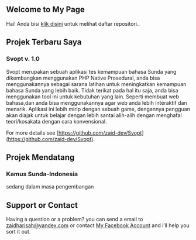 ## Welcome to My Page

Hai! Anda bisi [klik disini](https://github.com/zaid-dev?tab=repositories) untuk melihat daftar repositori..

## Projek Terbaru Saya

### Svopt v. 1.0

Svopt merupakan sebuah aplikasi tes kemampuan bahasa Sunda yang dikembangkan menggunakan PHP Native Prosedural, anda bisa menggunakannya sebagai sarana latihan untuk meningkatkan kemampuan bahasa Sunda yang lebih baik.
Tidak terikat pada hal itu saja, anda bisa menggunakan tool ini untuk kebutuhan yang lain. Seperti membuat web bahasa,dan anda bisa menggunakannya agar web anda lebih interaktif dan menarik.
Aplikasi ini lebih mirip dengan sebuah game, dengannya pengguan akan diajak untuk belajar dengan lebih santai alih-alih dengan menghafal teori/kosakata dengan cara konvensional.

For more details see [https://github.com/zaid-dev/Svopt](https://github.com/zaid-dev/Svopt).

## Projek Mendatang

### Kamus Sunda-Indonesia
sedang dalam masa pengembangan

## Support or Contact

Having a question or a problem? you can send a email to [zaidharisah@yandex.com](mailto://zaidharisah@yandex.com) or contact [My Facebook Account](https://m.facebook.com/kurotaka.id) and i’ll help you sort it out.
